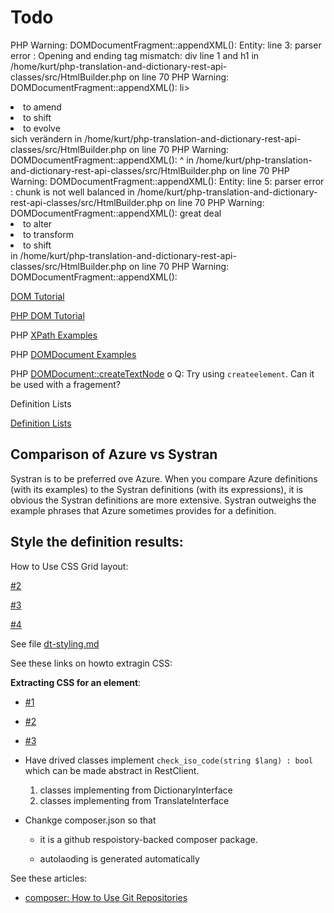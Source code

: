#  Todo


PHP Warning:  DOMDocumentFragment::appendXML(): Entity: line 3: parser error : Opening and ending tag mismatch: div line 1 and h1 in /home/kurt/php-translation-and-dictionary-rest-api-classes/src/HtmlBuilder.php on line 70
PHP Warning:  DOMDocumentFragment::appendXML(): li><li>to amend</li><li>to shift</li><li>to evolve</li></ul>sich verändern</h1> in /home/kurt/php-translation-and-dictionary-rest-api-classes/src/HtmlBuilder.php on line 70
PHP Warning:  DOMDocumentFragment::appendXML():                                                                                ^ in /home/kurt/php-translation-and-dictionary-rest-api-classes/src/HtmlBuilder.php on line 70
PHP Warning:  DOMDocumentFragment::appendXML(): Entity: line 5: parser error : chunk is not well balanced in /home/kurt/php-translation-and-dictionary-rest-api-classes/src/HtmlBuilder.php on line 70
PHP Warning:  DOMDocumentFragment::appendXML(): great deal</li></ul><li>to alter</li><li>to transform</li><li>to shift</li></ul> in /home/kurt/php-translation-and-dictionary-rest-api-classes/src/HtmlBuilder.php on line 70
PHP Warning:  DOMDocumentFragment::appendXML():            


[DOM Tutorial](https://www.w3schools.com/xml/dom_intro.asp)

[PHP DOM Tutorial](https://www.bitdegree.org/learn/php-domdocument)

PHP [XPath Examples](https://www.bitbook.io/domdocument-php-tutorial)

PHP [DOMDocument Examples](https://eecs.blog/php-using-domdocument-to-work-with-html/)

PHP [DOMDocument::createTextNode](https://www.php.net/manual/en/domdocument.createtextnode.php)
o
Q: Try using `createelement`. Can it be used with a fragement?

Definition Lists

[Definition Lists](https://developer.mozilla.org/en-US/docs/Web/HTML/Element/dl)

## Comparison of Azure vs Systran

Systran is to be preferred ove Azure. When you compare Azure definitions (with its examples) to the Systran definitions (with its expressions), it is obvious the Systran definitions are more extensive. Systran outweighs the example phrases that Azure
sometimes provides for a definition. 

## Style the definition results: 

How to Use CSS Grid layout:

[#2](https://developer.mozilla.org/en-US/docs/Web/CSS/CSS_Grid_Layout/Basic_Concepts_of_Grid_Layout)

[#3](https://developer.mozilla.org/en-US/docs/Web/CSS/CSS_Grid_Layout)

[#4](https://css-tricks.com/snippets/css/complete-guide-grid/)
	
See file [dt-styling.md](./dt-styling.md)

See these links on howto extragin CSS:

**Extracting CSS for an element**:

- [#1](https://stackoverflow.com/questions/5296622/how-can-i-grab-all-css-styles-of-an-element)

- [#2](https://getcssscan.com/blog/how-to-inspect-copy-element-css#:~:text=First%2C%20hover%20over%20the%20element,choose%20the%20option%20%E2%80%9CInspect%E2%80%9D.&text=On%20the%20left%20side%20is,%E2%80%9D%20%3E%20%E2%80%9CCopy%20styles%E2%80%9D)

- [#3](https://daily-dev-tips.com/posts/chrome-copy-all-css-for-an-element/)


- Have drived classes implement `check_iso_code(string $lang) : bool`  which can be made abstract in RestClient.

  1. classes implementing from DictionaryInterface
  2. classes implementing from TranslateInterface

- Chankge composer.json so that

  - it is a github respoistory-backed composer package.

  - autolaoding is generated automatically

See these articles:

- [composer: How to Use Git Repositories](https://www.daggerhartlab.com/composer-how-to-use-git-repositories/)
